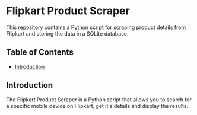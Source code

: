 # Flipkart Product Scraper

This repository contains a Python script for scraping product details from Flipkart and storing the data in a SQLite database.

## Table of Contents

- [Introduction](#introduction)

## Introduction

The Flipkart Product Scraper is a Python script that allows you to search for a specific mobile device on Flipkart, get it's details and display the results.
